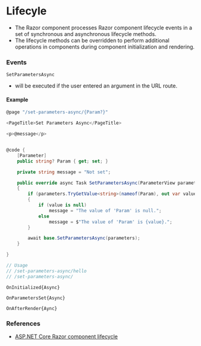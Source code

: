 # Lifecyle
- The Razor component processes Razor component lifecycle events in a set of synchronous and asynchronous lifecycle methods.
- The lifecycle methods can be overridden to perform additional operations in components during component initialization and rendering.

### Events
`SetParametersAsync`
- will be executed if the user entered an argument in the URL route. 

#### Example
```C#
@page "/set-parameters-async/{Param?}"

<PageTitle>Set Parameters Async</PageTitle>

<p>@message</p>


@code {
    [Parameter]
    public string? Param { get; set; }

    private string message = "Not set";

    public override async Task SetParametersAsync(ParameterView parameters)
    {
        if (parameters.TryGetValue<string>(nameof(Param), out var value))
        {
            if (value is null)
                message = "The value of 'Param' is null.";
            else
                message = $"The value of 'Param' is {value}.";
        }

        await base.SetParametersAsync(parameters);
    }

}

// Usage
// /set-parameters-async/hello
// /set-parameters-async/
```

`OnInitialized{Async}`

`OnParametersSet{Async}`

`OnAfterRender{Aync}`

### References
- [ASP.NET Core Razor component lifecycle](https://learn.microsoft.com/en-us/aspnet/core/blazor/components/lifecycle?view=aspnetcore-8.0)